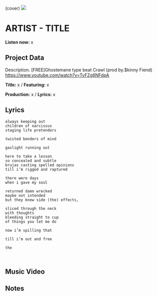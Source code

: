 (cover) ![](57175019_319474918741616_8502199518755923887_n.jpg)

# ARTIST - TITLE

**Listen now:** x

## Project Data

Description.
[FREE]Ghostemane type beat Crawl (prod by.$kinny Fiend)
https://www.youtube.com/watch?v=TyFZg6NFdpA

**Title:** x / **Featuring:** x

**Production:** x / **Lyrics:** x

## Lyrics

```
always keeping out 
children of narcissus 
staging life pretenders 

twisted benders of mind 

gaslight running out 

here to take a lesson
so concealed and subtle
brujas casting spelled opinions
till i’m rigged and raptured

there were days 
when i gave my soul

returned damn wrecked
maybe not intended 
but they knew side (the) effects, 

sliced through the neck
with thoughts 
bleeding straight to cup
of things you let me do

now i’m spilling that 

till i’m out and free

the 



```

## Music Video


## Notes
